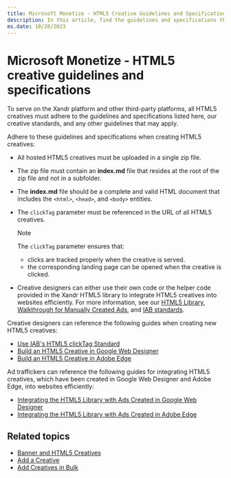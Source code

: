 ```yaml
---
title: Microsoft Monetize - HTML5 Creative Guidelines and Specifications
description: In this article, find the guidelines and specifications that HTML5 creatives must follow to serve on the Xandr platform and other third-party platforms. 
ms.date: 10/28/2023
---
```


# Microsoft Monetize - HTML5 creative guidelines and specifications

To serve on the Xandr platform and other third-party platforms, all HTML5 creatives must adhere to the guidelines and specifications listed here, our creative standards, and any other guidelines that may apply.

Adhere to these guidelines and specifications when creating HTML5 creatives:

- All hosted HTML5 creatives must be uploaded in a single zip file.
- The zip file must contain an **index.md** file that resides at the root of the zip file and not in a subfolder.
- The **index.md** file should be a complete and valid HTML document that includes the `<html>`, `<head>`, and `<body>` entities.
- The `clickTag` parameter must be referenced in the URL of all HTML5 creatives.
  
  > [!NOTE]
  > The `clickTag` parameter ensures that:
  > - clicks are tracked properly when the creative is served.
  > - the corresponding landing page can be opened when the creative is clicked.

- Creative designers can either use their own code or the helper code provided in the Xandr HTML5 library to integrate HTML5 creatives into websites efficiently. For more information, see our [HTML5 Library](https://github.com/appnexus/appnexus-html5-lib), [Walkthrough for Manually Created Ads](https://github.com/appnexus/appnexus-html5-lib/blob/master/docs/Walkthrough-For-Manually-Created-Ads.md), and [IAB standards](https://www.iab.com/wp-content/uploads/2013/07/HTML5forDigitalAdvertising2.0PublicCommentDraft.pdf).

Creative designers can reference the following guides when creating new HTML5 creatives:

- [Use IAB's HTML5 clickTag Standard](../industry-reference/use-iab-s-html5-clicktag-standard-on-xandr.md)
- [Build an HTML5 Creative in Google Web Designer](../industry-reference/build-an-html5-xandr-creative-in-google-web-designer.md)
- [Build an HTML5 Creative in Adobe Edge](../industry-reference/build-an-html5-xandr-creative-in-adobe-edge.md)

Ad traffickers can reference the following guides for integrating HTML5 creatives, which have been created in Google Web Designer and Adobe Edge, into websites efficiently:

- [Integrating the HTML5 Library with Ads Created in Google Web Designer](../industry-reference/integrating-the-xandr-html5-library-with-ads-created-in-google-web-designer.md)
- [Integrating the HTML5 Library with Ads Created in Adobe Edge](../industry-reference/integrating-the-xandr-html5-library-with-ads-created-in-adobe-edge.md)

## Related topics

- [Banner and HTML5 Creatives](banner-and-html5-creatives.md)
- [Add a Creative](add-a-creative.md)
- [Add Creatives in Bulk](add-creatives-in-bulk.md)
